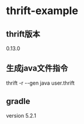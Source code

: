 # thrift-example
## thrift版本
0.13.0

## 生成java文件指令
thrift -r --gen java user.thrift

## gradle
version 5.2.1